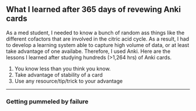 ## What I learned after 365 days of revewing Anki cards

As a med student, I needed to know a bunch of random ass things like the different cofactors that are involved in the citric acid cycle. As a result, I had to develop a learning system able to capture high volume of data, or at least take advantage of one availabe. Therefore, I used Anki. Here are the lessons I learned after studying hundreds (>1,264 hrs) of Anki cards.

1. You know less than you think you know.
2. Take advantage of stability of a card
3. Use any resource/tip/trick to your advantage

---

### Getting pummeled by failure

###
